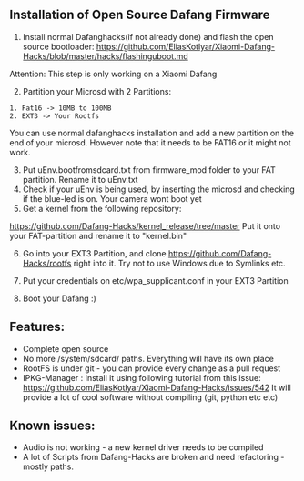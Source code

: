 ## Installation of Open Source Dafang Firmware

1. Install normal Dafanghacks(if not already done) and flash the open source bootloader:
https://github.com/EliasKotlyar/Xiaomi-Dafang-Hacks/blob/master/hacks/flashinguboot.md

Attention: This step is only working on a Xiaomi Dafang

2. Partition your Microsd with 2 Partitions: 

```
1. Fat16 -> 10MB to 100MB
2. EXT3 -> Your Rootfs
```

You can use normal dafanghacks installation and add a new partition on the end of your microsd.
However note that it needs to be FAT16 or it might not work.

3. Put uEnv.bootfromsdcard.txt from firmware_mod folder to your FAT partition. Rename it to uEnv.txt
4. Check if your uEnv is being used, by inserting the microsd and checking if the blue-led is on. Your camera wont boot yet
5. Get a kernel from the following repository:

https://github.com/Dafang-Hacks/kernel_release/tree/master
Put it onto your FAT-partition and rename it to "kernel.bin"

6. Go into your EXT3 Partition, and clone https://github.com/Dafang-Hacks/rootfs right into it.
Try not to use Windows due to Symlinks etc.

7. Put your credentials on etc/wpa_supplicant.conf in your EXT3 Partition
8. Boot your Dafang :)

## Features:
* Complete open source
* No more /system/sdcard/ paths. Everything will have its own place
* RootFS is under git - you can provide every change as a pull request
* IPKG-Manager : Install it using following tutorial from this issue: 
https://github.com/EliasKotlyar/Xiaomi-Dafang-Hacks/issues/542
It will provide a lot of cool software without compiling (git, python etc etc)


## Known issues:
* Audio is not working - a new kernel driver needs to be compiled
* A lot of Scripts from Dafang-Hacks are broken and need refactoring - mostly paths.






